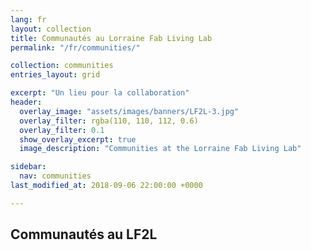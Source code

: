 ```yaml
---
lang: fr
layout: collection
title: Communautés au Lorraine Fab Living Lab
permalink: "/fr/communities/"

collection: communities
entries_layout: grid

excerpt: "Un lieu pour la collaboration"
header:  
  overlay_image: "assets/images/banners/LF2L-3.jpg" 
  overlay_filter: rgba(110, 110, 112, 0.6)
  overlay_filter: 0.1
  show_overlay_excerpt: true 
  image_description: "Communities at the Lorraine Fab Living Lab"

sidebar:
  nav: communities
last_modified_at: 2018-09-06 22:00:00 +0000

---
```

## Communautés au LF2L